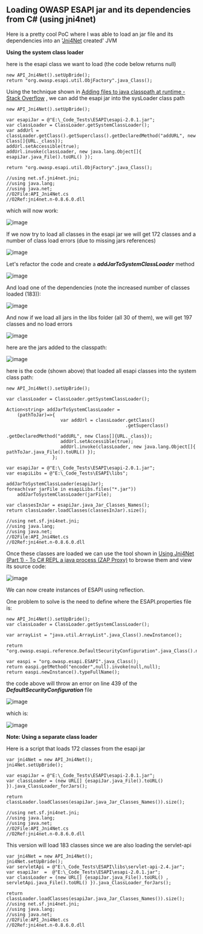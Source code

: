 ##  Loading OWASP ESAPI jar and its dependencies from C# (using jni4net) 

Here is a pretty cool PoC where I was able to load an jar file and its dependencies into an '[Jni4Net](http://jni4net.sourceforge.net/) created' JVM

  
**Using the system class loader**  

here is the esapi class we want to load (the code below returns null)  

    
    new API_Jni4Net().setUpBride();
    return "org.owasp.esapi.util.ObjFactory".java_Class();  

Using the technique shown in [Adding files to java classpath at runtime - Stack Overflow](http://stackoverflow.com/questions/1010919/adding-files-to-java-classpath-at-runtime) , we can add the esapi jar into the sysLoader class path  

    
    new API_Jni4Net().setUpBride();
    
    var esapiJar = @"E:\_Code_Tests\ESAPI\esapi-2.0.1.jar";  
    var classLoader = ClassLoader.getSystemClassLoader();  
    var addUrl = classLoader.getClass().getSuperclass().getDeclaredMethod("addURL", new Class[]{URL._class});  
    addUrl.setAccessible(true);  
    addUrl.invoke(classLoader, new java.lang.Object[]{ esapiJar.java_File().toURL() });
    
    return "org.owasp.esapi.util.ObjFactory".java_Class();
    
    //using net.sf.jni4net.jni;  
    //using java.lang;  
    //using java.net;  
    //O2File:API_Jni4Net.cs  
    //O2Ref:jni4net.n-0.8.6.0.dll  
  
which will now work:

![image](images/image_thumb1.png)

If we now try to load all classes in the esapi jar we will get 172 classes and a number of class load errors (due to missing jars references)

![image](images/image_thumb_25255B1_25255D.png)

Let's refactor the code and create a **_addJarToSystemClassLoader_** method

![image](images/image_thumb_25255B2_25255D.png)

And load one of the dependencies (note the increased number of classes loaded (183)):

![image](images/image_thumb_25255B3_25255D.png)

And now if we load all jars in the libs folder (all 30 of them), we will get 197 classes and no load errors

![image](images/image_thumb_25255B4_25255D.png)

here are the jars added to the classpath:

![image](images/image_thumb_25255B5_25255D.png)

here is the code (shown above) that loaded all esapi classes into the system class path:
    
    new API_Jni4Net().setUpBride();

    var classLoader = ClassLoader.getSystemClassLoader();

    Action<string> addJarToSystemClassLoader =   
        (pathToJar)=>{   
                        var addUrl = classLoader.getClass()  
                                                .getSuperclass()  
                                                .getDeclaredMethod("addURL", new Class[]{URL._class});  
                        addUrl.setAccessible(true);  
                        addUrl.invoke(classLoader, new java.lang.Object[]{ pathToJar.java_File().toURL() });   
                     };

    var esapiJar = @"E:\_Code_Tests\ESAPI\esapi-2.0.1.jar";  
    var esapiLibs = @"E:\_Code_Tests\ESAPI\libs";

    addJarToSystemClassLoader(esapiJar);  
    foreach(var jarFile in esapiLibs.files("*.jar"))  
        addJarToSystemClassLoader(jarFile);

    var classesInJar = esapiJar.java_Jar_Classes_Names();  
    return classLoader.loadClasses(classesInJar).size();

    //using net.sf.jni4net.jni;  
    //using java.lang;  
    //using java.net;  
    //O2File:API_Jni4Net.cs  
    //O2Ref:jni4net.n-0.8.6.0.dll  
  
Once these classes are loaded we can use the tool shown in [Using Jni4Net (Part 1) - To C# REPL a java process (ZAP Proxy)](http://blog.diniscruz.com/2012/11/using-jni4net-part-1-to-c-repl-java.html)  to browse them and view its source code:

![image](images/image_thumb_25255B6_25255D.png)

We can now create instances of ESAPI using reflection.

One problem to solve is the need to define where the ESAPI.properties file is:
    
    new API_Jni4Net().setUpBride();
    var classLoader = ClassLoader.getSystemClassLoader();
    
    var arrayList = "java.util.ArrayList".java_Class().newInstance();
    
    return "org.owasp.esapi.reference.DefaultSecurityConfiguration".java_Class().newInstance();
    
    var easpi = "org.owasp.esapi.ESAPI".java_Class();  
    return easpi.getMethod("encoder",null).invoke(null,null);  
    return easpi.newInstance().typeFullName();  
  
the code above will throw an error on line 439 of the **_DefaultSecurityConfiguration_** file

![image](images/image_thumb_25255B7_25255D.png)

which is:

![image](images/image_thumb_25255B8_25255D.png)

  
**Note: Using a separate class loader**

Here is a script that loads 172 classes from the esapi jar  

    
    var jni4Net = new API_Jni4Net();  
    jni4Net.setUpBride();
    
    var esapiJar = @"E:\_Code_Tests\ESAPI\esapi-2.0.1.jar";   
    var classLoader = (new URL[] {esapiJar.java_File().toURL() }).java_ClassLoader_forJars();
    
    return classLoader.loadClasses(esapiJar.java_Jar_Classes_Names()).size();
    
    //using net.sf.jni4net.jni;  
    //using java.lang;  
    //using java.net;  
    //O2File:API_Jni4Net.cs  
    //O2Ref:jni4net.n-0.8.6.0.dll  

This version will load 183 classes since we are also loading the servlet-api  

    
    var jni4Net = new API_Jni4Net();  
    jni4Net.setUpBride();  
    var servletApi = @"E:\_Code_Tests\ESAPI\libs\servlet-api-2.4.jar";  
    var esapiJar  =  @"E:\_Code_Tests\ESAPI\esapi-2.0.1.jar";   
    var classLoader = (new URL[] {esapiJar.java_File().toURL() , servletApi.java_File().toURL() }).java_ClassLoader_forJars();

    return classLoader.loadClasses(esapiJar.java_Jar_Classes_Names()).size();  
    //using net.sf.jni4net.jni;  
    //using java.lang;  
    //using java.net;  
    //O2File:API_Jni4Net.cs  
    //O2Ref:jni4net.n-0.8.6.0.dll  

